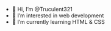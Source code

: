 - 👋 Hi, I’m @Truculent321
- 👀 I’m interested in web development
- 🌱 I’m currently learning HTML & CSS
